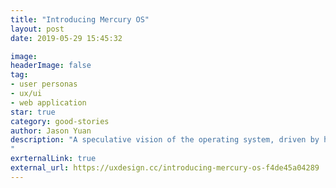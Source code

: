 ```yaml
---
title: "Introducing Mercury OS"
layout: post
date: 2019-05-29 15:45:32

image: 
headerImage: false
tag:
- user personas
- ux/ui
- web application
star: true
category: good-stories
author: Jason Yuan
description: "A speculative vision of the operating system, driven by humane design principles.
"
exrternalLink: true
external_url: https://uxdesign.cc/introducing-mercury-os-f4de45a04289
---
```

